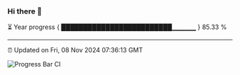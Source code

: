 ### Hi there 👋

⏳ Year progress { █████████████████████████▁▁▁▁▁ } 85.33 %

---

⏰ Updated on Fri, 08 Nov 2024 07:36:13 GMT

![Progress Bar CI](https://github.com/IshwaranRudhara/GIT-ACTION/workflows/Progress%20Bar%20CI/badge.svg)
